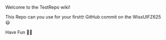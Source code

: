Welcome to the TestRepo wiki!

This Repo can you use for your first🤓 GitHub commit on the WissUIFZ625 😃

Have Fun 🤡🎉

